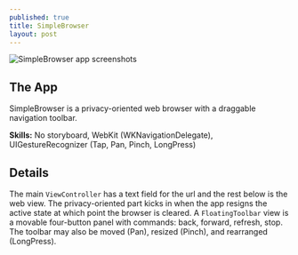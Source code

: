 ```yaml
---
published: true
title: SimpleBrowser
layout: post
---
```

![SimpleBrowser app screenshots](http://drjackl.github.io/simplebrowser.png)

## The App
SimpleBrowser is a privacy-oriented web browser with a draggable navigation toolbar.

**Skills:** No storyboard, WebKit (WKNavigationDelegate), UIGestureRecognizer (Tap, Pan, Pinch, LongPress)

## Details
The main `ViewController` has a text field for the url and the rest below is the web view. The privacy-oriented part kicks in when the app resigns the active state at which point the browser is cleared. A `FloatingToolbar` view is a movable four-button panel with commands: back, forward, refresh, stop. The toolbar may also be moved (Pan), resized (Pinch), and rearranged (LongPress).